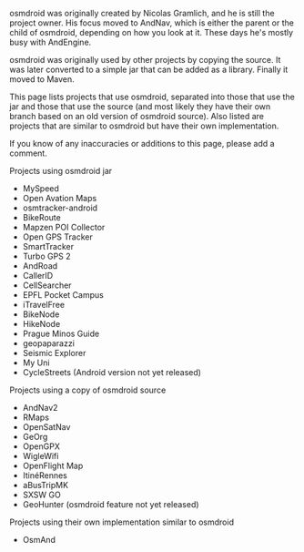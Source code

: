 osmdroid was originally created by Nicolas Gramlich, and he is still the project owner. His focus moved to AndNav, which is either the parent or the child of osmdroid, depending on how you look at it. These days he's mostly busy with AndEngine.

osmdroid was originally used by other projects by copying the source. It was later converted to a simple jar that can be added as a library. Finally it moved to Maven.

This page lists projects that use osmdroid, separated into those that use the jar and those that use the source (and most likely they have their own branch based on an old version of osmdroid source). Also listed are projects that are similar to osmdroid but have their own implementation.

If you know of any inaccuracies or additions to this page, please add a comment.

Projects using osmdroid jar

* MySpeed
* Open Avation Maps
* osmtracker-android
* BikeRoute
* Mapzen POI Collector
* Open GPS Tracker
* SmartTracker
* Turbo GPS 2
* AndRoad
* CallerID
* CellSearcher
* EPFL Pocket Campus
* iTravelFree
* BikeNode
* HikeNode
* Prague Minos Guide
* geopaparazzi
* Seismic Explorer
* My Uni
* CycleStreets (Android version not yet released)

Projects using a copy of osmdroid source

* AndNav2
* RMaps
* OpenSatNav
* GeOrg
* OpenGPX
* WigleWifi
* OpenFlight Map
* ItinéRennes
* aBusTripMK
* SXSW GO
* GeoHunter (osmdroid feature not yet released)

Projects using their own implementation similar to osmdroid

* OsmAnd